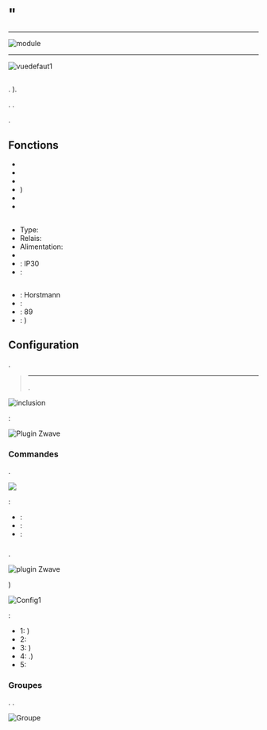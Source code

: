 # "

****

![module](images/secure.sir321/module.jpg)

****

![vuedefaut1](images/secure.sir321/vuedefaut1.jpg)

## 

. ).

. .

.

## Fonctions

-   
-   
-   
-   )
-   
-   

## 

-   Type: 
-   Relais: 
-   Alimentation: 
-   
-    : IP30
-   : 

## 

-    : Horstmann
-    : 
-    : 89
-    : )

## Configuration

 [](https://doc.jeedom.com/en_US/plugins/automation%20protocol/openzwave/).
> ****
>
> .

![inclusion](images/secure.sir321/inclusion.jpg)

 :

![Plugin Zwave](images/secure.sir321/information.jpg)

### Commandes

.

![](images/secure.sir321/commandes.jpg)

 :

-    : 
-    : 
-    : 

### 

.

![ plugin Zwave](images/plugin/bouton_configuration.jpg)

)

![Config1](images/secure.sir321/config1.jpg)

 :

-   1: )
-   2: 
-   3: )
-   4: .)
-   5: 

### Groupes

. .

![Groupe](images/secure.sir321/groupe.jpg)
